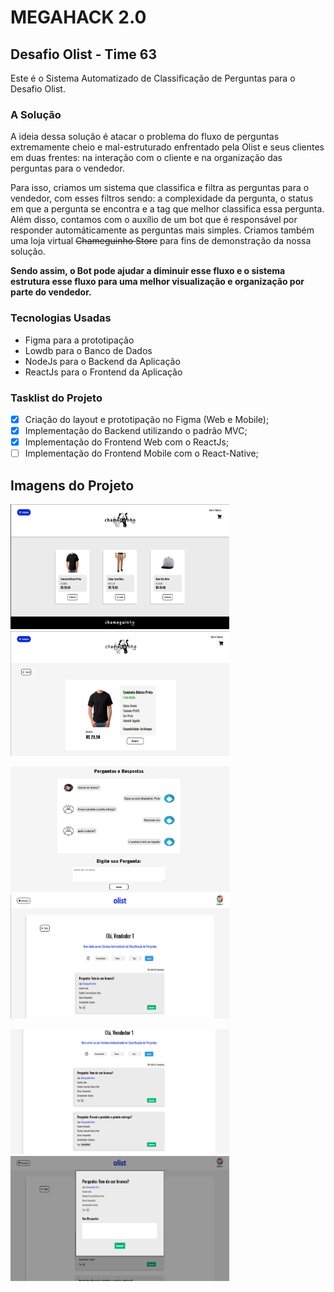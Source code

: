 # MEGAHACK 2.0
## Desafio Olist - Time 63

Este é o Sistema Automatizado de Classificação de Perguntas para o Desafio Olist.

### A Solução
A ideia dessa solução é atacar o problema do fluxo de perguntas extremamente cheio e mal-estruturado enfrentado pela Olist e seus clientes em duas frentes: na interação com o cliente e na organização das perguntas para o vendedor.

Para isso, criamos um sistema que classifica e filtra as perguntas para o vendedor, com esses filtros sendo: a complexidade da pergunta, o status em que a pergunta se encontra e a tag que melhor classifica essa pergunta. Além disso, contamos com o auxílio de um bot que é responsável por responder automáticamente as perguntas mais simples. Criamos também uma loja virtual ~~Chameguinho Store~~ para fins de demonstração da nossa solução.

<b>Sendo assim, o Bot pode ajudar a diminuir esse fluxo e o sistema estrutura esse fluxo para uma melhor visualização e organização por parte do vendedor.</b>

### Tecnologias Usadas

<ul>
    <li>Figma para a prototipação</li>
    <li>Lowdb para o Banco de Dados</li>
    <li>NodeJs para o Backend da Aplicação</li>
    <li>ReactJs para o Frontend da Aplicação</li>
</ul>

### Tasklist do Projeto

 - [x] Criação do layout e prototipação no Figma (Web e Mobile);
 - [x] Implementação do Backend utilizando o padrão MVC;
 - [x] Implementação do Frontend Web com o ReactJs;
 - [ ] Implementação do Frontend Mobile com o React-Native;
 
 ## Imagens do Projeto
 <img src="/frontend/src/assets/home.png" width="350" height="200"> <img src="/frontend/src/assets/detalhes.png" width="350" height="200">
 
 <img src="/frontend/src/assets/perguntas.png" width="350" height="200"> <img src="/frontend/src/assets/sistema1.png" width="350" height="200">
 
 <img src="/frontend/src/assets/sistema2.png" width="350" height="200">  <img src="/frontend/src/assets/modal.png" width="350" height="200">
 
 
 
  
